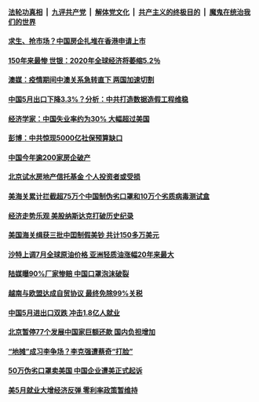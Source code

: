 ####  [法轮功真相](../../../../basic/blob/master/README.md?t=06091731) &nbsp;|&nbsp; [九评共产党](../../../../9ping.md/blob/master/README.md?t=06091731) &nbsp;|&nbsp; [解体党文化](../../../../jtdwh.md/blob/master/README.md?t=06091731)  &nbsp;|&nbsp; [共产主义的终极目的](../../../../gczydzjmd.md/blob/master/README.md?t=06091731) &nbsp;|&nbsp; [魔鬼在统治我们的世界](../../../../mgztzwmdsj.md/blob/master/README.md?t=06091731) 

#### [ 求生、抢市场？中国房企扎堆在香港申请上市](../pages/soh7/388279.md?t=06091731) 
#### [150年来最惨 世银：2020年全球经济将萎缩5.2％ ](../pages/soh7/388264.md?t=06091731) 
#### [澳媒：疫情期间中澳关系急转直下 两国加速切割](../pages/soh7/388249.md?t=06091731) 
#### [中国5月出口下降3.3%？分析：中共打造数据造假工程维稳](../pages/soh7/388111.md?t=06091731) 
#### [经济学家：中国失业率约为30% 大幅超过美国](../pages/soh7/388105.md?t=06091731) 
#### [彭博：中共惊现5000亿社保预算缺口](../pages/soh7/388117.md?t=06091731) 
#### [中国今年逾200家房企破产](../pages/soh7/388132.md?t=06091731) 
#### [北京试水房地产信托基金 个人投资者或受损](../pages/soh7/388126.md?t=06091731) 
#### [美海关累计拦截超75万个中国制伪劣口罩和10万个劣质病毒测试盒](../pages/soh7/388135.md?t=06091731) 
#### [经济走势乐观 美股纳斯达克打破历史纪录](../pages/soh7/388120.md?t=06091731) 
#### [美国海关缉获三批中囯制假美钞 共计150多万美元](../pages/soh7/388090.md?t=06091731) 
#### [沙特上调7月全球原油价格 亚洲轻质油涨幅20年来最大](../pages/soh7/387943.md?t=06091731) 
#### [ 陆媒曝90%厂家惨赔 中国口罩泡沫破裂](../pages/soh7/387901.md?t=06091731) 
#### [越南与欧盟达成自贸协议 最终免除99%关税](../pages/soh7/387889.md?t=06091731) 
#### [中国5月进出口双跌 冲击1.8亿人就业](../pages/soh7/387832.md?t=06091731) 
#### [北京暂停77个发展中国家巨额还款 国内负担增加](../pages/soh7/387844.md?t=06091731) 
#### [“地摊”成习李争场？李克强遭蔡奇“打脸”](../pages/soh7/387346.md?t=06091731) 
#### [50万伪劣口罩卖美国 中国企业遭美正式起诉](../pages/soh7/387223.md?t=06091731) 
#### [美5月就业大增经济反弹 零利率政策暂维持](../pages/soh7/387157.md?t=06091731) 
